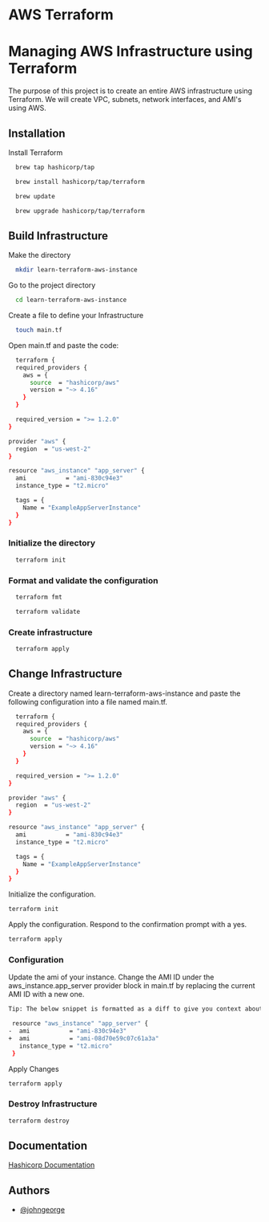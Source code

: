 # AWS Terraform


# Managing AWS Infrastructure using Terraform

The purpose of this project is to create an entire AWS infrastructure using Terraform. We will create VPC, subnets, network interfaces, and AMI's using AWS.



## Installation

Install Terraform

```bash
  brew tap hashicorp/tap
```
```bash
  brew install hashicorp/tap/terraform
```

```bash
  brew update
```

```bash
  brew upgrade hashicorp/tap/terraform
```



## Build Infrastructure

Make the directory

```bash
  mkdir learn-terraform-aws-instance
```

Go to the project directory

```bash
  cd learn-terraform-aws-instance
```

Create a file to define your Infrastructure

```bash
  touch main.tf
```

Open main.tf and paste the code:

```bash
  terraform {
  required_providers {
    aws = {
      source  = "hashicorp/aws"
      version = "~> 4.16"
    }
  }

  required_version = ">= 1.2.0"
}

provider "aws" {
  region  = "us-west-2"
}

resource "aws_instance" "app_server" {
  ami           = "ami-830c94e3"
  instance_type = "t2.micro"

  tags = {
    Name = "ExampleAppServerInstance"
  }
}
```

### Initialize the directory

```bash
  terraform init
```
### Format and validate the configuration

```bash
  terraform fmt
```
```bash
  terraform validate
```
### Create infrastructure

```bash
  terraform apply
```
## Change Infrastructure


Create a directory named learn-terraform-aws-instance and paste the following configuration into a file named main.tf.
```bash
  terraform {
  required_providers {
    aws = {
      source  = "hashicorp/aws"
      version = "~> 4.16"
    }
  }

  required_version = ">= 1.2.0"
}

provider "aws" {
  region  = "us-west-2"
}

resource "aws_instance" "app_server" {
  ami           = "ami-830c94e3"
  instance_type = "t2.micro"

  tags = {
    Name = "ExampleAppServerInstance"
  }
}


```
Initialize the configuration.
```bash
terraform init
```
Apply the configuration. Respond to the confirmation prompt with a yes.

```bash
terraform apply
```

### Configuration

Update the ami of your instance. Change the AMI ID under the aws_instance.app_server provider block in main.tf by replacing the current AMI ID with a new one.
```bash
Tip: The below snippet is formatted as a diff to give you context about which parts of your configuration you need to change. Replace the content displayed in red with the content displayed in green, leaving out the leading + and - signs.
```
```bash
 resource "aws_instance" "app_server" {
-  ami           = "ami-830c94e3"
+  ami           = "ami-08d70e59c07c61a3a"
   instance_type = "t2.micro"
 }
 ```
 Apply Changes
 ```bash
 terraform apply
 ```
 ### Destroy Infrastructure

```bash
terraform destroy
```
## Documentation

[Hashicorp Documentation](https://learn.hashicorp.com/tutorials/terraform/infrastructure-as-code?in=terraform/aws-get-started)


## Authors

- [@johngeorge](https://github.com/johngeorge142/)

